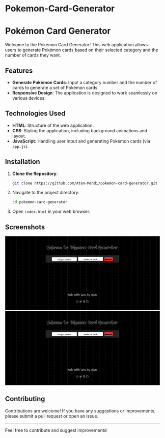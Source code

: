 # Pokemon-Card-Generator
# Pokémon Card Generator

Welcome to the Pokémon Card Generator! This web application allows users to generate Pokémon cards based on their selected category and the number of cards they want. 

## Features

- **Generate Pokémon Cards**: Input a category number and the number of cards to generate a set of Pokémon cards.
- **Responsive Design**: The application is designed to work seamlessly on various devices.

## Technologies Used

- **HTML**: Structure of the web application.
- **CSS**: Styling the application, including background animations and layout.
- **JavaScript**: Handling user input and generating Pokémon cards (via `app.js`).

## Installation

1. **Clone the Repository**:
   ```bash
   git clone https://github.com/Atan-Mehdi/pokemon-card-generator.git
   ```
2. Navigate to the project directory:
    ```bash
    cd pokemon-card-generator
    ```
3. Open `index.html` in your web browser.

## Screenshots
![screenshot1](https://github.com/Atan-Mehdi/Pokemon-Card-Generator/blob/main/ss_1.png)
![screenshot1](https://github.com/Atan-Mehdi/Pokemon-Card-Generator/blob/main/ss_1.png)

## Contributing

Contributions are welcome! If you have any suggestions or improvements, please submit a pull request or open an issue.


---
Feel free to contribute and suggest improvements!
